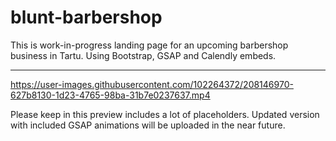 # blunt-barbershop
This is work-in-progress landing page for an upcoming barbershop business in Tartu.
Using Bootstrap, GSAP and Calendly embeds.

---

https://user-images.githubusercontent.com/102264372/208146970-627b8130-1d23-4765-98ba-31b7e0237637.mp4

Please keep in this preview includes a lot of placeholders. Updated version with included GSAP animations will be uploaded in the near future.
